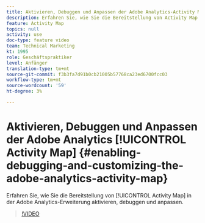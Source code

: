```yaml
---
title: Aktivieren, Debuggen und Anpassen der Adobe Analytics-Activity Map
description: Erfahren Sie, wie Sie die Bereitstellung von Activity Map in der Adobe Analytics-Erweiterung aktivieren, debuggen und anpassen.
feature: Activity Map
topics: null
activity: use
doc-type: feature video
team: Technical Marketing
kt: 1995
role: Geschäftspraktiker
level: Anfänger
translation-type: tm+mt
source-git-commit: f3b3fa7d91b0cb21005b57768ca23ed6700fcc03
workflow-type: tm+mt
source-wordcount: '59'
ht-degree: 3%

---
```



# Aktivieren, Debuggen und Anpassen der Adobe Analytics [!UICONTROL Activity Map] {#enabling-debugging-and-customizing-the-adobe-analytics-activity-map}

Erfahren Sie, wie Sie die Bereitstellung von [!UICONTROL Activity Map] in der Adobe Analytics-Erweiterung aktivieren, debuggen und anpassen.

>[!VIDEO](https://video.tv.adobe.com/v/25878?quality=12)

